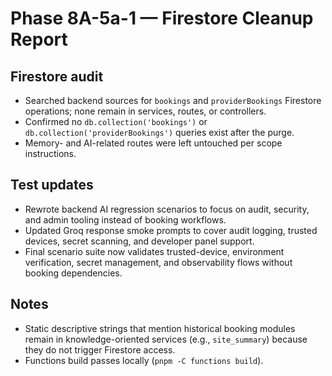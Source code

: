 # Phase 8A-5a-1 — Firestore Cleanup Report

## Firestore audit
- Searched backend sources for `bookings` and `providerBookings` Firestore operations; none remain in services, routes, or controllers.
- Confirmed no `db.collection('bookings')` or `db.collection('providerBookings')` queries exist after the purge.
- Memory- and AI-related routes were left untouched per scope instructions.

## Test updates
- Rewrote backend AI regression scenarios to focus on audit, security, and admin tooling instead of booking workflows.
- Updated Groq response smoke prompts to cover audit logging, trusted devices, secret scanning, and developer panel support.
- Final scenario suite now validates trusted-device, environment verification, secret management, and observability flows without booking dependencies.

## Notes
- Static descriptive strings that mention historical booking modules remain in knowledge-oriented services (e.g., `site_summary`) because they do not trigger Firestore access.
- Functions build passes locally (`pnpm -C functions build`).
